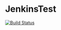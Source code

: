 # JenkinsTest
[![Build Status](https://travis-ci.com/unity3d-jp/UnityRenderStreaming.svg?token=RsT2zCdBTiofUpzR1VdK&branch=master)](https://travis-ci.com/unity3d-jp/UnityRenderStreaming)
